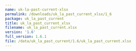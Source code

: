 ```yaml
---
name: uk-la-past-current-xlsx
permalink: /downloads/uk_la_past_current_xlsx/1_6
package: uk_la_past_current
title: uk_la_past_current_xlsx
filename: uk_la_past_current.xlsx
version: '1.6'
full_version: 1.6.1
file: /data/uk_la_past_current/1.6/uk_la_past_current.xlsx
---
```

